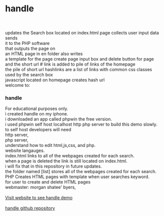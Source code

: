 # handle
<br>
<br>
updates
the Search box located on index.html page collects user input data sends<br> 
it to the PHP software<br>
that outputs the page on<br> 
an HTML page in en folder also writes<br> 
a template for the page create page input box and delete button for page<br>
and the short url # link is added to pile of links of the homepage<br> 
the pile of short url hashlinks are a list of links with common css classes used by the search box<br> 
javascript located on homepage creates hash url<br>
welcome to:
<H3>handle</H3>
For educational purposes only.<br>
i created handle on my iphone.<br>
i downloaded an app called phpwin the free version.<br>
i used phpwin self host localhost http php server to build this demo slowly.<br>
to self host developers will need<br>
http server,<br>
php server,<br>
understand how to edit html,js,css, and php.<br>
website langauges.<br>
index.html links to all of the webpages created for each search.<br> 
when a page is deleted the link is still located on index.html.<br>
i will fix that in this repository in future updates.<br>
the folder named [list] stores all of the webpages created for each search.<br>
PHP Creates HTML pages with template when user searches keyword.<br> 
for user to create and delete HTML pages<br>
webmaster: morgan shatee' byers,<br>
<br>
<a href="http://morgansbyers.scienceontheweb.net/index.html">
Visit website to see handle demo</a>
<br>
<br>
<a href="https://github.com/jehovahsays/handle">
handle github repository</a>


